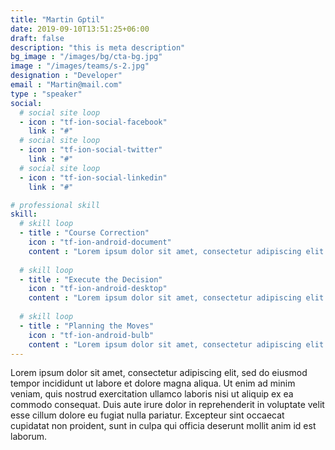 ```yaml
---
title: "Martin Gptil"
date: 2019-09-10T13:51:25+06:00
draft: false
description: "this is meta description"
bg_image : "/images/bg/cta-bg.jpg"
image : "/images/teams/s-2.jpg"
designation : "Developer"
email : "Martin@mail.com"
type : "speaker"
social:
  # social site loop
  - icon : "tf-ion-social-facebook"
    link : "#"
  # social site loop
  - icon : "tf-ion-social-twitter"
    link : "#"
  # social site loop
  - icon : "tf-ion-social-linkedin"
    link : "#"

# professional skill
skill:
  # skill loop
  - title : "Course Correction"
    icon : "tf-ion-android-document"
    content : "Lorem ipsum dolor sit amet, consectetur adipiscing elit. Morbi hendrerit elit turpis, a porttitor tellus sollicitudin at."
    
  # skill loop
  - title : "Execute the Decision"
    icon : "tf-ion-android-desktop"
    content : "Lorem ipsum dolor sit amet, consectetur adipiscing elit. Morbi hendrerit elit turpis, a porttitor tellus sollicitudin at."
    
  # skill loop
  - title : "Planning the Moves"
    icon : "tf-ion-android-bulb"
    content : "Lorem ipsum dolor sit amet, consectetur adipiscing elit. Morbi hendrerit elit turpis, a porttitor tellus sollicitudin at."
---
```


Lorem ipsum dolor sit amet, consectetur adipiscing elit, sed do eiusmod tempor incididunt ut labore et dolore magna aliqua. Ut enim ad minim veniam, quis nostrud exercitation ullamco laboris nisi ut aliquip ex ea commodo consequat. Duis aute irure dolor in reprehenderit in voluptate velit esse cillum dolore eu fugiat nulla pariatur. Excepteur sint occaecat cupidatat non proident, sunt in culpa qui officia deserunt mollit anim id est laborum.